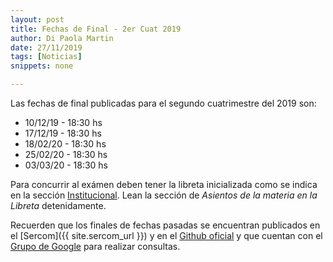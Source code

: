 ```yaml
---
layout: post
title: Fechas de Final - 2er Cuat 2019
author: Di Paola Martin
date: 27/11/2019
tags: [Noticias]
snippets: none

---
```


Las fechas de final publicadas para el segundo cuatrimestre del 2019 son:

 - 10/12/19 - 18:30 hs
 - 17/12/19 - 18:30 hs
 - 18/02/20 - 18:30 hs
 - 25/02/20 - 18:30 hs
 - 03/03/20 - 18:30 hs

Para concurrir al exámen deben tener la libreta inicializada como se indica
en la sección [Institucional](/institucional). Lean la sección de
*Asientos de la materia en la Libreta* detenidamente.

Recuerden que los finales de fechas pasadas se encuentran
publicados en el
[Sercom]({{ site.sercom_url }}) y en el
[Github oficial](https://github.com/Taller-de-Programacion/examenes) y que cuentan con el
[Grupo de Google](https://groups.google.com/forum/#!forum/tallerdeprogramacion)
para realizar consultas.

